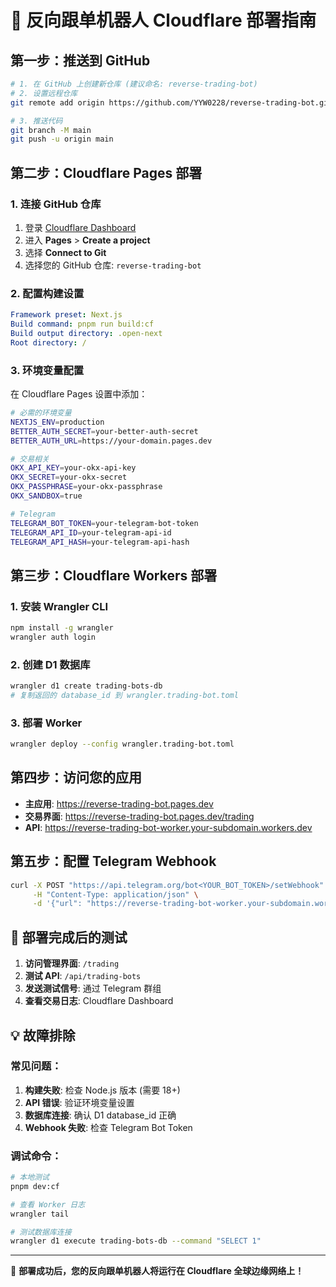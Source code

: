 # 🚀 反向跟单机器人 Cloudflare 部署指南

## 第一步：推送到 GitHub

```bash
# 1. 在 GitHub 上创建新仓库 (建议命名: reverse-trading-bot)
# 2. 设置远程仓库
git remote add origin https://github.com/YYW0228/reverse-trading-bot.git

# 3. 推送代码
git branch -M main
git push -u origin main
```

## 第二步：Cloudflare Pages 部署

### 1. 连接 GitHub 仓库
1. 登录 [Cloudflare Dashboard](https://dash.cloudflare.com/)
2. 进入 **Pages** > **Create a project**
3. 选择 **Connect to Git**
4. 选择您的 GitHub 仓库: `reverse-trading-bot`

### 2. 配置构建设置
```yaml
Framework preset: Next.js
Build command: pnpm run build:cf
Build output directory: .open-next
Root directory: /
```

### 3. 环境变量配置
在 Cloudflare Pages 设置中添加：

```bash
# 必需的环境变量
NEXTJS_ENV=production
BETTER_AUTH_SECRET=your-better-auth-secret
BETTER_AUTH_URL=https://your-domain.pages.dev

# 交易相关
OKX_API_KEY=your-okx-api-key
OKX_SECRET=your-okx-secret  
OKX_PASSPHRASE=your-okx-passphrase
OKX_SANDBOX=true

# Telegram
TELEGRAM_BOT_TOKEN=your-telegram-bot-token
TELEGRAM_API_ID=your-telegram-api-id
TELEGRAM_API_HASH=your-telegram-api-hash
```

## 第三步：Cloudflare Workers 部署

### 1. 安装 Wrangler CLI
```bash
npm install -g wrangler
wrangler auth login
```

### 2. 创建 D1 数据库
```bash
wrangler d1 create trading-bots-db
# 复制返回的 database_id 到 wrangler.trading-bot.toml
```

### 3. 部署 Worker
```bash
wrangler deploy --config wrangler.trading-bot.toml
```

## 第四步：访问您的应用

- **主应用**: https://reverse-trading-bot.pages.dev
- **交易界面**: https://reverse-trading-bot.pages.dev/trading  
- **API**: https://reverse-trading-bot-worker.your-subdomain.workers.dev

## 第五步：配置 Telegram Webhook

```bash
curl -X POST "https://api.telegram.org/bot<YOUR_BOT_TOKEN>/setWebhook" \
     -H "Content-Type: application/json" \
     -d '{"url": "https://reverse-trading-bot-worker.your-subdomain.workers.dev/webhook/telegram"}'
```

## 🎯 部署完成后的测试

1. **访问管理界面**: `/trading`
2. **测试 API**: `/api/trading-bots`
3. **发送测试信号**: 通过 Telegram 群组
4. **查看交易日志**: Cloudflare Dashboard

## 💡 故障排除

### 常见问题：
1. **构建失败**: 检查 Node.js 版本 (需要 18+)
2. **API 错误**: 验证环境变量设置
3. **数据库连接**: 确认 D1 database_id 正确
4. **Webhook 失败**: 检查 Telegram Bot Token

### 调试命令：
```bash
# 本地测试
pnpm dev:cf

# 查看 Worker 日志
wrangler tail

# 测试数据库连接
wrangler d1 execute trading-bots-db --command "SELECT 1"
```

---

🎉 **部署成功后，您的反向跟单机器人将运行在 Cloudflare 全球边缘网络上！**
